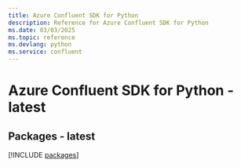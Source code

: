 ```yaml
---
title: Azure Confluent SDK for Python
description: Reference for Azure Confluent SDK for Python
ms.date: 03/03/2025
ms.topic: reference
ms.devlang: python
ms.service: confluent
---
```

# Azure Confluent SDK for Python - latest
## Packages - latest
[!INCLUDE [packages](confluent-index.md)]